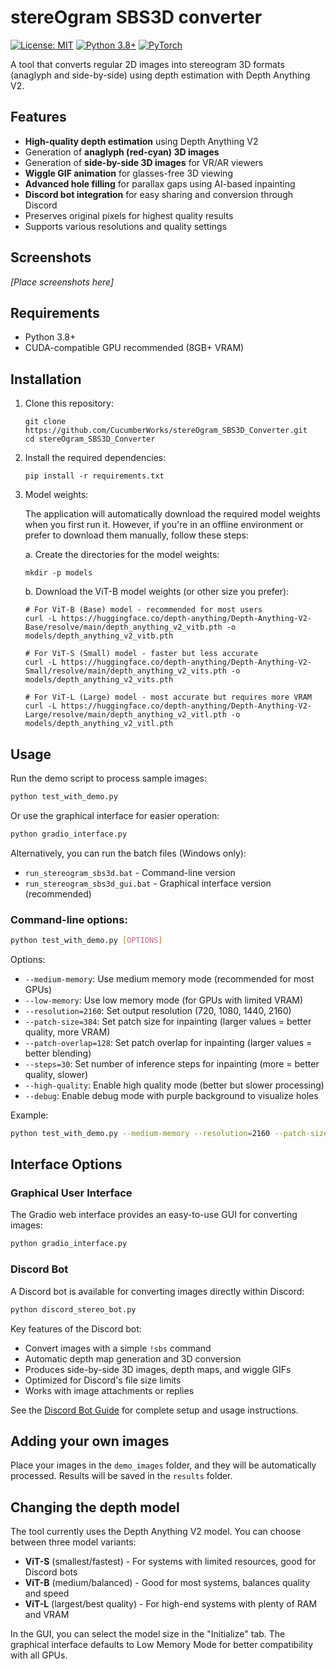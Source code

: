 # stereOgram SBS3D converter

[![License: MIT](https://img.shields.io/badge/License-MIT-yellow.svg)](https://opensource.org/licenses/MIT)
[![Python 3.8+](https://img.shields.io/badge/python-3.8+-blue.svg)](https://www.python.org/downloads/)
[![PyTorch](https://img.shields.io/badge/PyTorch-%23EE4C2C.svg?style=flat&logo=PyTorch&logoColor=white)](https://pytorch.org/)

A tool that converts regular 2D images into stereogram 3D formats (anaglyph and side-by-side) using depth estimation with Depth Anything V2.

## Features

- **High-quality depth estimation** using Depth Anything V2
- Generation of **anaglyph (red-cyan) 3D images**
- Generation of **side-by-side 3D images** for VR/AR viewers
- **Wiggle GIF animation** for glasses-free 3D viewing
- **Advanced hole filling** for parallax gaps using AI-based inpainting
- **Discord bot integration** for easy sharing and conversion through Discord
- Preserves original pixels for highest quality results
- Supports various resolutions and quality settings

## Screenshots

*[Place screenshots here]*

## Requirements

- Python 3.8+
- CUDA-compatible GPU recommended (8GB+ VRAM)

## Installation

1. Clone this repository:
   ```
   git clone https://github.com/CucumberWorks/stereOgram_SBS3D_Converter.git
   cd stereOgram_SBS3D_Converter
   ```

2. Install the required dependencies:
   ```
   pip install -r requirements.txt
   ```

3. Model weights:
   
   The application will automatically download the required model weights when you first run it. However, if you're in an offline environment or prefer to download them manually, follow these steps:
   
   a. Create the directories for the model weights:
   ```
   mkdir -p models
   ```
   
   b. Download the ViT-B model weights (or other size you prefer):
   ```
   # For ViT-B (Base) model - recommended for most users
   curl -L https://huggingface.co/depth-anything/Depth-Anything-V2-Base/resolve/main/depth_anything_v2_vitb.pth -o models/depth_anything_v2_vitb.pth
   
   # For ViT-S (Small) model - faster but less accurate
   curl -L https://huggingface.co/depth-anything/Depth-Anything-V2-Small/resolve/main/depth_anything_v2_vits.pth -o models/depth_anything_v2_vits.pth
   
   # For ViT-L (Large) model - most accurate but requires more VRAM
   curl -L https://huggingface.co/depth-anything/Depth-Anything-V2-Large/resolve/main/depth_anything_v2_vitl.pth -o models/depth_anything_v2_vitl.pth
   ```

## Usage

Run the demo script to process sample images:

```bash
python test_with_demo.py
```

Or use the graphical interface for easier operation:

```bash
python gradio_interface.py
```

Alternatively, you can run the batch files (Windows only):
- `run_stereogram_sbs3d.bat` - Command-line version
- `run_stereogram_sbs3d_gui.bat` - Graphical interface version (recommended)

### Command-line options:

```bash
python test_with_demo.py [OPTIONS]
```

Options:
- `--medium-memory`: Use medium memory mode (recommended for most GPUs)
- `--low-memory`: Use low memory mode (for GPUs with limited VRAM)
- `--resolution=2160`: Set output resolution (720, 1080, 1440, 2160)
- `--patch-size=384`: Set patch size for inpainting (larger values = better quality, more VRAM)
- `--patch-overlap=128`: Set patch overlap for inpainting (larger values = better blending)
- `--steps=30`: Set number of inference steps for inpainting (more = better quality, slower)
- `--high-quality`: Enable high quality mode (better but slower processing)
- `--debug`: Enable debug mode with purple background to visualize holes

Example:
```bash
python test_with_demo.py --medium-memory --resolution=2160 --patch-size=384 --patch-overlap=128 --steps=30 --high-quality
```

## Interface Options

### Graphical User Interface

The Gradio web interface provides an easy-to-use GUI for converting images:

```bash
python gradio_interface.py
```

### Discord Bot

A Discord bot is available for converting images directly within Discord:

```bash
python discord_stereo_bot.py
```

Key features of the Discord bot:
- Convert images with a simple `!sbs` command
- Automatic depth map generation and 3D conversion
- Produces side-by-side 3D images, depth maps, and wiggle GIFs
- Optimized for Discord's file size limits
- Works with image attachments or replies

See the [Discord Bot Guide](DISCORD_BOT_README.md) for complete setup and usage instructions.

## Adding your own images

Place your images in the `demo_images` folder, and they will be automatically processed.
Results will be saved in the `results` folder.

## Changing the depth model

The tool currently uses the Depth Anything V2 model. You can choose between three model variants:
- **ViT-S** (smallest/fastest) - For systems with limited resources, good for Discord bots
- **ViT-B** (medium/balanced) - Good for most systems, balances quality and speed
- **ViT-L** (largest/best quality) - For high-end systems with plenty of RAM and VRAM

In the GUI, you can select the model size in the "Initialize" tab. The graphical interface defaults to Low Memory Mode for better compatibility with all GPUs.